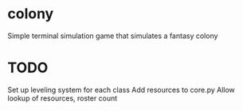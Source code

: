 # colony
Simple terminal simulation game that simulates a fantasy colony

# TODO
Set up leveling system for each class
Add resources to core.py 
Allow lookup of resources, roster count